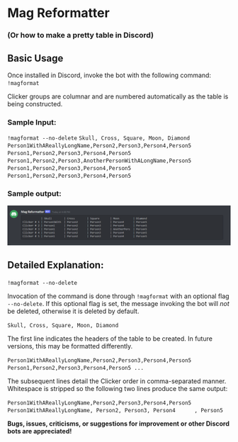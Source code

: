 # Mag Reformatter

### (Or how to make a pretty table in Discord)

## Basic Usage

Once installed in Discord, invoke the bot with the following command: `!magformat`

Clicker groups are columnar and are numbered automatically as the table is being constructed.

### Sample Input:

`!magformat --no-delete`
`Skull, Cross, Square, Moon, Diamond`
`Person1WithAReallyLongName,Person2,Person3,Person4,Person5`
`Person1,Person2,Person3,Person4,Person5`
`Person1,Person2,Person3,AnotherPersonWithALongName,Person5`
`Person1,Person2,Person3,Person4,Person5`
`Person1,Person2,Person3,Person4,Person5`


### Sample output:

![Example Output](example.png)


## Detailed Explanation:

`!magformat --no-delete`

Invocation of the command is done through `!magformat` with an optional flag `--no-delete`. If this optional flag is set, the message invoking the bot will *not* be deleted, otherwise it is deleted by default.

`Skull, Cross, Square, Moon, Diamond`

The first line indicates the headers of the table to be created. In future versions, this may be formatted differently.

`
Person1WithAReallyLongName,Person2,Person3,Person4,Person5
Person1,Person2,Person3,Person4,Person5
...
`

The subsequent lines detail the Clicker order in comma-separated manner. Whitespace is stripped so the following two lines produce the same output:

`Person1WithAReallyLongName,Person2,Person3,Person4,Person5`
`      Person1WithAReallyLongName, Person2, Person3, Person4      , Person5`

**Bugs, issues, criticisms, or suggestions for improvement or other Discord bots are appreciated!**